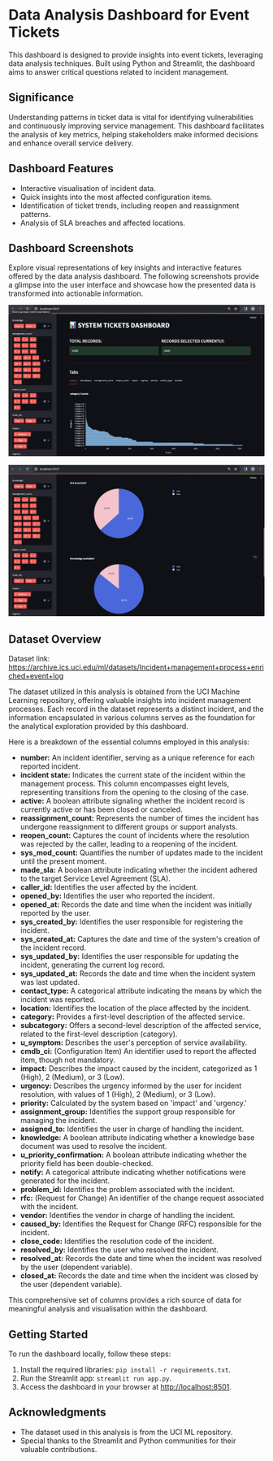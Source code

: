 # Data Analysis Dashboard for Event Tickets

This dashboard is designed to provide insights into event tickets, leveraging data analysis techniques. Built using Python and Streamlit, the dashboard aims to answer critical questions related to incident management.

## Significance

Understanding patterns in ticket data is vital for identifying vulnerabilities and continuously improving service management. This dashboard facilitates the analysis of key metrics, helping stakeholders make informed decisions and enhance overall service delivery.

## Dashboard Features

- Interactive visualisation of incident data.
- Quick insights into the most affected configuration items.
- Identification of ticket trends, including reopen and reassignment patterns.
- Analysis of SLA breaches and affected locations.

## Dashboard Screenshots

Explore visual representations of key insights and interactive features offered by the data analysis dashboard. The following screenshots provide a glimpse into the user interface and showcase how the presented data is transformed into actionable information.

![Screenshot 2023-12-30 at 11.26.59 AM.png](Event%20Ticket%20Analysis%20Dashboard%20f37102bd13ef445e8a8b2d088284cb4c/Screenshot_2023-12-30_at_11.26.59_AM.png)

![Screenshot 2023-12-30 at 11.28.14 AM.png](Event%20Ticket%20Analysis%20Dashboard%20f37102bd13ef445e8a8b2d088284cb4c/Screenshot_2023-12-30_at_11.28.14_AM.png)

## Dataset Overview

Dataset link: https://archive.ics.uci.edu/ml/datasets/Incident+management+process+enriched+event+log

The dataset utilized in this analysis is obtained from the UCI Machine Learning repository, offering valuable insights into incident management processes. Each record in the dataset represents a distinct incident, and the information encapsulated in various columns serves as the foundation for the analytical exploration provided by this dashboard.

Here is a breakdown of the essential columns employed in this analysis:

- **number:** An incident identifier, serving as a unique reference for each reported incident.
- **incident state:** Indicates the current state of the incident within the management process. This column encompasses eight levels, representing transitions from the opening to the closing of the case.
- **active:** A boolean attribute signaling whether the incident record is currently active or has been closed or canceled.
- **reassignment_count:** Represents the number of times the incident has undergone reassignment to different groups or support analysts.
- **reopen_count:** Captures the count of incidents where the resolution was rejected by the caller, leading to a reopening of the incident.
- **sys_mod_count:** Quantifies the number of updates made to the incident until the present moment.
- **made_sla:** A boolean attribute indicating whether the incident adhered to the target Service Level Agreement (SLA).
- **caller_id:** Identifies the user affected by the incident.
- **opened_by:** Identifies the user who reported the incident.
- **opened_at:** Records the date and time when the incident was initially reported by the user.
- **sys_created_by:** Identifies the user responsible for registering the incident.
- **sys_created_at:** Captures the date and time of the system's creation of the incident record.
- **sys_updated_by:** Identifies the user responsible for updating the incident, generating the current log record.
- **sys_updated_at:** Records the date and time when the incident system was last updated.
- **contact_type:** A categorical attribute indicating the means by which the incident was reported.
- **location:** Identifies the location of the place affected by the incident.
- **category:** Provides a first-level description of the affected service.
- **subcategory:** Offers a second-level description of the affected service, related to the first-level description (category).
- **u_symptom:** Describes the user's perception of service availability.
- **cmdb_ci:** (Configuration Item) An identifier used to report the affected item, though not mandatory.
- **impact:** Describes the impact caused by the incident, categorized as 1 (High), 2 (Medium), or 3 (Low).
- **urgency:** Describes the urgency informed by the user for incident resolution, with values of 1 (High), 2 (Medium), or 3 (Low).
- **priority:** Calculated by the system based on 'impact' and 'urgency.'
- **assignment_group:** Identifies the support group responsible for managing the incident.
- **assigned_to:** Identifies the user in charge of handling the incident.
- **knowledge:** A boolean attribute indicating whether a knowledge base document was used to resolve the incident.
- **u_priority_confirmation:** A boolean attribute indicating whether the priority field has been double-checked.
- **notify:** A categorical attribute indicating whether notifications were generated for the incident.
- **problem_id:** Identifies the problem associated with the incident.
- **rfc:** (Request for Change) An identifier of the change request associated with the incident.
- **vendor:** Identifies the vendor in charge of handling the incident.
- **caused_by:** Identifies the Request for Change (RFC) responsible for the incident.
- **close_code:** Identifies the resolution code of the incident.
- **resolved_by:** Identifies the user who resolved the incident.
- **resolved_at:** Records the date and time when the incident was resolved by the user (dependent variable).
- **closed_at:** Records the date and time when the incident was closed by the user (dependent variable).

This comprehensive set of columns provides a rich source of data for meaningful analysis and visualisation within the dashboard.

## Getting Started

To run the dashboard locally, follow these steps:

1. Install the required libraries: `pip install -r requirements.txt`.
2. Run the Streamlit app: `streamlit run app.py`.
3. Access the dashboard in your browser at [http://localhost:8501](http://localhost:8501).


## Acknowledgments

- The dataset used in this analysis is from the UCI ML repository.
- Special thanks to the Streamlit and Python communities for their valuable contributions.